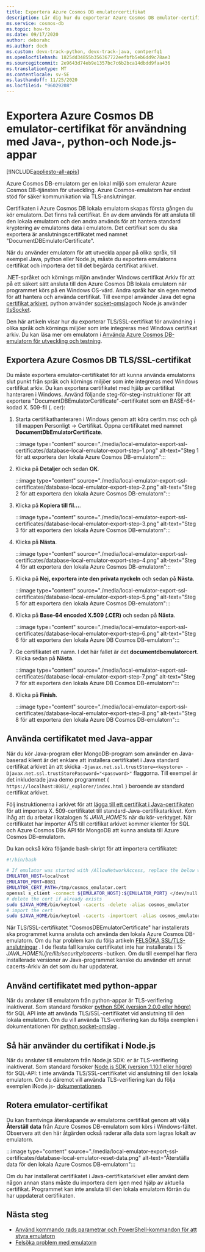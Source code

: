```yaml
---
title: Exportera Azure Cosmos DB emulatorcertifikat
description: Lär dig hur du exporterar Azure Cosmos DB emulator-certifikatet för användning med Java, python och Node.js appar. Certifikaten bör exporteras och användas för språk-och körnings miljöer som inte använder Windows certifikat arkiv.
ms.service: cosmos-db
ms.topic: how-to
ms.date: 09/17/2020
author: deborahc
ms.author: dech
ms.custom: devx-track-python, devx-track-java, contperfq1
ms.openlocfilehash: 1825dd34855b356367722eefbfb5eb6dd9c78ae3
ms.sourcegitcommit: 2e9643d74eb9e1357bc7c6b2bca14dbdd9faa436
ms.translationtype: MT
ms.contentlocale: sv-SE
ms.lasthandoff: 11/25/2020
ms.locfileid: "96029208"
---
```

# <a name="export-the-azure-cosmos-db-emulator-certificates-for-use-with-java-python-and-nodejs-apps"></a>Exportera Azure Cosmos DB emulator-certifikat för användning med Java-, python-och Node.js-appar
[!INCLUDE[appliesto-all-apis](includes/appliesto-all-apis.md)]

Azure Cosmos DB-emulatorn ger en lokal miljö som emulerar Azure Cosmos DB-tjänsten för utveckling. Azure Cosmos-emulatorn har endast stöd för säker kommunikation via TLS-anslutningar.

Certifikaten i Azure Cosmos DB lokala emulatorn skapas första gången du kör emulatorn. Det finns två certifikat. En av dem används för att ansluta till den lokala emulatorn och den andra används för att hantera standard kryptering av emulatorns data i emulatorn. Det certifikat som du ska exportera är anslutningscertifikatet med namnet "DocumentDBEmulatorCertificate".

När du använder emulatorn för att utveckla appar på olika språk, till exempel Java, python eller Node.js, måste du exportera emulatorns certifikat och importera det till det begärda certifikat arkivet.

.NET-språket och körnings miljön använder Windows certifikat Arkiv för att på ett säkert sätt ansluta till den Azure Cosmos DB lokala emulatorn när programmet körs på en Windows OS-värd. Andra språk har sin egen metod för att hantera och använda certifikat. Till exempel använder Java det egna [certifikat arkivet](https://docs.oracle.com/cd/E19830-01/819-4712/ablqw/index.html), python använder [socket-omslag](https://docs.python.org/2/library/ssl.html)och Node.js använder [tlsSocket](https://nodejs.org/api/tls.html#tls_tls_connect_options_callback).

Den här artikeln visar hur du exporterar TLS/SSL-certifikat för användning i olika språk och körnings miljöer som inte integreras med Windows certifikat arkiv. Du kan läsa mer om emulatorn i [Använda Azure Cosmos DB-emulatorn för utveckling och testning](./local-emulator.md).

## <a name="export-the-azure-cosmos-db-tlsssl-certificate"></a><a id="export-emulator-certificate"></a>Exportera Azure Cosmos DB TLS/SSL-certifikat

Du måste exportera emulator-certifikatet för att kunna använda emulatorns slut punkt från språk och körnings miljöer som inte integreras med Windows certifikat arkiv. Du kan exportera certifikatet med hjälp av certifikat hanteraren i Windows. Använd följande steg-för-steg-instruktioner för att exportera "DocumentDBEmulatorCertificate"-certifikatet som en BASE-64-kodad X. 509-fil (. cer):

1. Starta certifikathanteraren i Windows genom att köra certlm.msc och gå till mappen Personligt -> Certifikat. Öppna certifikatet med namnet **DocumentDbEmulatorCertificate**.

    :::image type="content" source="./media/local-emulator-export-ssl-certificates/database-local-emulator-export-step-1.png" alt-text="Steg 1 för att exportera den lokala Azure Cosmos DB-emulatorn":::

1. Klicka på **Detaljer** och sedan **OK**.

    :::image type="content" source="./media/local-emulator-export-ssl-certificates/database-local-emulator-export-step-2.png" alt-text="Steg 2 för att exportera den lokala Azure Cosmos DB-emulatorn":::

1. Klicka på **Kopiera till fil...**.

    :::image type="content" source="./media/local-emulator-export-ssl-certificates/database-local-emulator-export-step-3.png" alt-text="Steg 3 för att exportera den lokala Azure Cosmos DB-emulatorn":::

1. Klicka på **Nästa**.

    :::image type="content" source="./media/local-emulator-export-ssl-certificates/database-local-emulator-export-step-4.png" alt-text="Steg 4 för att exportera den lokala Azure Cosmos DB-emulatorn":::

1. Klicka på **Nej, exportera inte den privata nyckeln** och sedan på **Nästa**.

    :::image type="content" source="./media/local-emulator-export-ssl-certificates/database-local-emulator-export-step-5.png" alt-text="Steg 5 för att exportera den lokala Azure Cosmos DB-emulatorn":::

1. Klicka på **Base-64 encoded X.509 (.CER)** och sedan på **Nästa**.

    :::image type="content" source="./media/local-emulator-export-ssl-certificates/database-local-emulator-export-step-6.png" alt-text="Steg 6 för att exportera den lokala Azure DB Cosmos DB-emulatorn":::

1. Ge certifikatet ett namn. I det här fallet är det **documentdbemulatorcert**. Klicka sedan på **Nästa**.

    :::image type="content" source="./media/local-emulator-export-ssl-certificates/database-local-emulator-export-step-7.png" alt-text="Steg 7 för att exportera den lokala Azure DB Cosmos DB-emulatorn":::

1. Klicka på **Finish**.

    :::image type="content" source="./media/local-emulator-export-ssl-certificates/database-local-emulator-export-step-8.png" alt-text="Steg 8 för att exportera den lokala Azure DB Cosmos DB-emulatorn":::

## <a name="use-the-certificate-with-java-apps"></a>Använda certifikatet med Java-appar

När du kör Java-program eller MongoDB-program som använder en Java-baserad klient är det enklare att installera certifikatet i Java standard certifikat arkivet än att skicka `-Djavax.net.ssl.trustStore=<keystore> -Djavax.net.ssl.trustStorePassword="<password>"` flaggorna. Till exempel är det inkluderade java demo programmet ( `https://localhost:8081/_explorer/index.html` ) beroende av standard certifikat arkivet.

Följ instruktionerna i arkivet för att [lägga till ett certifikat i Java-certifikaten](/azure/developer/java/sdk/java-sdk-add-certificate-ca-store) för att importera X. 509-certifikatet till standard-Java-certifikatarkivet. Kom ihåg att du arbetar i katalogen *% JAVA_HOME%* när du kör-verktyget. När certifikatet har importer ATS till certifikat arkivet kommer klienter för SQL och Azure Cosmos DBs API för MongoDB att kunna ansluta till Azure Cosmos DB-emulatorn.

Du kan också köra följande bash-skript för att importera certifikatet:

```bash
#!/bin/bash

# If emulator was started with /AllowNetworkAccess, replace the below with the actual IP address of it:
EMULATOR_HOST=localhost
EMULATOR_PORT=8081
EMULATOR_CERT_PATH=/tmp/cosmos_emulator.cert
openssl s_client -connect ${EMULATOR_HOST}:${EMULATOR_PORT} </dev/null | sed -ne '/-BEGIN CERTIFICATE-/,/-END CERTIFICATE-/p' > $EMULATOR_CERT_PATH
# delete the cert if already exists
sudo $JAVA_HOME/bin/keytool -cacerts -delete -alias cosmos_emulator
# import the cert
sudo $JAVA_HOME/bin/keytool -cacerts -importcert -alias cosmos_emulator -file $EMULATOR_CERT_PATH
```

När TLS/SSL-certifikatet "CosmosDBEmulatorCertificate" har installerats ska programmet kunna ansluta och använda den lokala Azure Cosmos DB-emulatorn. Om du har problem kan du följa artikeln [FELSÖKA SSL/TLS-anslutningar](https://docs.oracle.com/javase/7/docs/technotes/guides/security/jsse/ReadDebug.html) . I de flesta fall kanske certifikatet inte har installerats i *% JAVA_HOME%/jre/lib/security/cacerts* -butiken. Om du till exempel har flera installerade versioner av Java-programmet kanske du använder ett annat cacerts-Arkiv än det som du har uppdaterat.

## <a name="use-the-certificate-with-python-apps"></a>Använd certifikatet med python-appar

När du ansluter till emulatorn från python-appar är TLS-verifiering inaktiverat. Som standard försöker [python SDK (version 2.0.0 eller högre)](sql-api-sdk-python.md) för SQL API inte att använda TLS/SSL-certifikatet vid anslutning till den lokala emulatorn. Om du vill använda TLS-verifiering kan du följa exemplen i dokumentationen för [python socket-omslag](https://docs.python.org/2/library/ssl.html) .

## <a name="how-to-use-the-certificate-in-nodejs"></a>Så här använder du certifikat i Node.js

När du ansluter till emulatorn från Node.js SDK: er är TLS-verifiering inaktiverat. Som standard försöker [Node.js SDK (version 1.10.1 eller högre)](sql-api-sdk-node.md) för SQL-API: t inte använda TLS/SSL-certifikatet vid anslutning till den lokala emulatorn. Om du däremot vill använda TLS-verifiering kan du följa exemplen iNode.js- [ dokumentationen](https://nodejs.org/api/tls.html#tls_tls_connect_options_callback).

## <a name="rotate-emulator-certificates"></a>Rotera emulator-certifikat

Du kan framtvinga återskapande av emulatorns certifikat genom att välja **Återställ data** från Azure Cosmos DB-emulatorn som körs i Windows-fältet. Observera att den här åtgärden också raderar alla data som lagras lokalt av emulatorn.

:::image type="content" source="./media/local-emulator-export-ssl-certificates/database-local-emulator-reset-data.png" alt-text="Återställa data för den lokala Azure Cosmos DB-emulatorn":::

Om du har installerat certifikatet i Java-certifikatarkivet eller använt dem någon annan stans måste du importera dem igen med hjälp av aktuella certifikat. Programmet kan inte ansluta till den lokala emulatorn förrän du har uppdaterat certifikaten.

## <a name="next-steps"></a>Nästa steg

* [Använd kommando rads parametrar och PowerShell-kommandon för att styra emulatorn](emulator-command-line-parameters.md)
* [Felsöka problem med emulatorn](troubleshoot-local-emulator.md)
